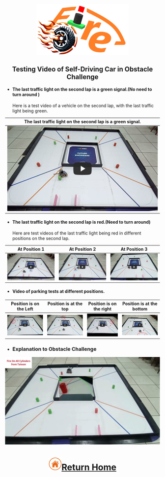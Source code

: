 <div align="center"><img src="../../other/img/logo.png" width="300" alt=" logo"></div>

## <div align="center">Testing Video of Self-Driving Car in Obstacle Challenge</div>

- #### The last traffic light on the second lap is a green signal.(No need to turn around ) 

  Here is a test video of a vehicle on the second lap, with the last traffic light being green. 

|The last traffic light on the second lap is a green signal.|
|:---:|
|[![Obstacle Challenge noRed@Fire On All Cylinders](./img/Obstacle-Challenge-noRed@Fire-On-All-Cylinders.jpg)](https://youtu.be/O4IrJlX9vzc "Obstacle Challenge noRed@Fire On All Cylinders")|

- #### The last traffic light on the second lap is red.(Need to turn around)  

  Here are test videos of the last traffic light being red in different positions on the second lap.  

|At Position 1|At Position 2|At Position 3|
|:---:|:---:|:---:|
|[![Obstacle-Challenge-Red1@Fire-On-All-Cylinders](./img/Obstacle-Challenge-Red1@Fire-On-All-Cylinders.jpg)](https://youtu.be/uUHdDcKv2U4 "Obstacle-Challenge-Red1@Fire-On-All-Cylinders")|[![Obstacle-Challenge-Red2@Fire-On-All-Cylinders](./img/Obstacle-Challenge-Red2@Fire-On-All-Cylinders.jpg)](https://youtu.be/3C-JRB5SZuY "Obstacle-Challenge-Red2@Fire-On-All-Cylinders")|[![Obstacle-Challenge-Red3@Fire-On-All-Cylinders](./img/Obstacle-Challenge-Red3@Fire-On-All-Cylinders.jpg)](https://youtu.be/zOrth1XzHYA "Obstacle-Challenge-Red3@Fire-On-All-Cylinders")|

- #### Video of parking tests at different positions.

|Position is on the Left|Position is at the top|Position is on the right|Position is at the bottom |
|:---:|:---:|:---:|:---:|
|[![parking Left@Fire-On-All-Cylinders](./img/parking_Left@Fire-On-All-Cylinders.jpg)](https://youtu.be/N71LAlh8o_8 "parking Left@Fire-On-All-Cylinders")|[![parking Top@Fire-On-All-Cylinders](./img/parking_top@Fire-On-All-Cylinders.jpg)](https://youtu.be/NonpbOTjr0Y "parking Top@Fire-On-All-Cylinders")|[![parking Right@Fire On All Cylinders](./img/parking_right@Fire-On-All-Cylinders.jpg)](https://youtu.be/3ksQ_JbKirA "parking right@Fire On All Cylinders")|[![parking Down@Fire-On-All-Cylinders](./img/parking_down@Fire-On-All-Cylinders.jpg)](https://youtu.be/Pm028mA2RkY "parking Down@Fire-On-All-Cylinders")|

 - ### Explanation to Obstacle Challenge

<div align="center">
  
[![ALL Fire On All Cylinders](./img//ALL_Fire_On_All_Cylinderss.jpg)](https://youtu.be/pB6wAqTKomQ "ALL Fire On All Cylinders")
</div>

# <div align="center">![HOME](../../other/img/home.png)[Return Home](../../)</div>  

